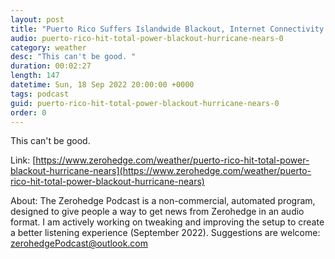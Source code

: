 ```yaml
---
layout: post
title: "Puerto Rico Suffers Islandwide Blackout, Internet Connectivity Crashes As Hurricane Nears"
audio: puerto-rico-hit-total-power-blackout-hurricane-nears-0
category: weather
desc: "This can't be good. "
duration: 00:02:27
length: 147
datetime: Sun, 18 Sep 2022 20:00:00 +0000
tags: podcast
guid: puerto-rico-hit-total-power-blackout-hurricane-nears-0
order: 0
---
```

This can't be good. 

Link: [https://www.zerohedge.com/weather/puerto-rico-hit-total-power-blackout-hurricane-nears](https://www.zerohedge.com/weather/puerto-rico-hit-total-power-blackout-hurricane-nears)

About: The Zerohedge Podcast is a non-commercial, automated program, designed to give people a way to get news from Zerohedge in an audio format.  I am actively working on tweaking and improving the setup to create a better listening experience (September 2022).  Suggestions are welcome: [zerohedgePodcast@outlook.com](mailto:zerohedgePodcast@outlook.com)